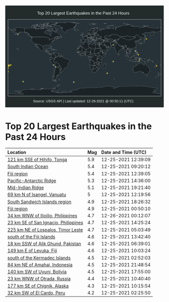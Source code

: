 ![Map](./map.png)

# Top 20 Largest Earthquakes in the Past 24 Hours

| Location | Mag | Date and Time (UTC) |
|:---|:---|:---|
| [121 km SSE of Hihifo, Tonga](https://earthquake.usgs.gov/earthquakes/eventpage/us6000gf7u) | 5.9 | 12-25-2021 12:39:09 |
| [South Indian Ocean](https://earthquake.usgs.gov/earthquakes/eventpage/us6000gf6p) | 5.4 | 12-25-2021 09:20:12 |
| [Fiji region](https://earthquake.usgs.gov/earthquakes/eventpage/us6000gf7t) | 5.4 | 12-25-2021 12:39:05 |
| [Pacific-Antarctic Ridge](https://earthquake.usgs.gov/earthquakes/eventpage/us6000gf8r) | 5.3 | 12-25-2021 14:36:00 |
| [Mid-Indian Ridge](https://earthquake.usgs.gov/earthquakes/eventpage/us6000gfa4) | 5.1 | 12-25-2021 19:21:40 |
| [69 km N of Isangel, Vanuatu](https://earthquake.usgs.gov/earthquakes/eventpage/us6000gf7p) | 5 | 12-25-2021 12:19:56 |
| [South Sandwich Islands region](https://earthquake.usgs.gov/earthquakes/eventpage/us6000gf9u) | 4.9 | 12-25-2021 18:26:32 |
| [Fiji region](https://earthquake.usgs.gov/earthquakes/eventpage/us6000gf4u) | 4.9 | 12-25-2021 00:50:10 |
| [34 km WNW of Ilioilio, Philippines](https://earthquake.usgs.gov/earthquakes/eventpage/us6000gfb8) | 4.7 | 12-26-2021 00:12:07 |
| [23 km SE of San Ignacio, Philippines](https://earthquake.usgs.gov/earthquakes/eventpage/us6000gf8i) | 4.7 | 12-25-2021 14:25:24 |
| [225 km NE of Lospalos, Timor Leste](https://earthquake.usgs.gov/earthquakes/eventpage/us6000gf5l) | 4.7 | 12-25-2021 05:03:49 |
| [south of the Fiji Islands](https://earthquake.usgs.gov/earthquakes/eventpage/us6000gf8b) | 4.6 | 12-25-2021 13:42:40 |
| [18 km SSW of Alik Ghund, Pakistan](https://earthquake.usgs.gov/earthquakes/eventpage/us6000gf61) | 4.6 | 12-25-2021 06:39:01 |
| [149 km E of Levuka, Fiji](https://earthquake.usgs.gov/earthquakes/eventpage/us6000gf77) | 4.6 | 12-25-2021 10:03:24 |
| [south of the Kermadec Islands](https://earthquake.usgs.gov/earthquakes/eventpage/us6000gf59) | 4.5 | 12-25-2021 02:52:03 |
| [84 km NE of Amahai, Indonesia](https://earthquake.usgs.gov/earthquakes/eventpage/us6000gfaq) | 4.5 | 12-25-2021 21:48:54 |
| [140 km SW of Uyuni, Bolivia](https://earthquake.usgs.gov/earthquakes/eventpage/us6000gf9n) | 4.5 | 12-25-2021 17:55:00 |
| [23 km WNW of Otrada, Russia](https://earthquake.usgs.gov/earthquakes/eventpage/us6000gf7d) | 4.4 | 12-25-2021 10:40:40 |
| [177 km SE of Chignik, Alaska](https://earthquake.usgs.gov/earthquakes/eventpage/ak021ghvz8wg) | 4.3 | 12-25-2021 10:15:54 |
| [32 km SW of El Cardo, Peru](https://earthquake.usgs.gov/earthquakes/eventpage/us6000gf51) | 4.2 | 12-25-2021 02:25:50 |
